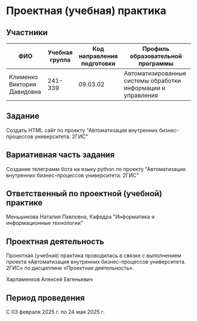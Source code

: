 # Проектная (учебная) практика

## Участники

| ФИО | Учебная группа | Код направления подготовки | Профиль образовательной программы |
|---|---|---|---|
| Клименко Виктория Давидовна | 241-339  |09.03.02  |Автоматизированные системы обработки информации и управления |

## Задание

Создать HTML сайт по проекту "Автоматизация внутренних бизнес-процессов университета. 2ГИС"

## Вариативная часть задания

Создание телеграмм бота на языку python по проекту "Автоматизация внутренних бизнес-процессов университета. 2ГИС"

## Ответственный по проектной (учебной) практике

Меньшикова Наталия Павловна, Кафедра "Информатика и информационные технологии"

## Проектная деятельность

Проектная (учебная) практика проводилась в связке с выполнением проекта «Автоматизация внутренних бизнес-процессов университета. 2ГИС» по дисциплине «Проектная деятельность».

Харламенков Алексей Евгеньевич 

## Период проведения

С 03 февраля 2025 г. по 24 мая 2025 г.
